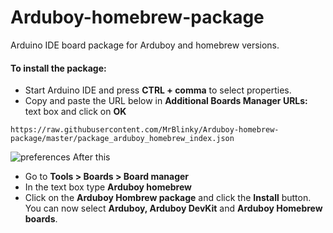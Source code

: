 # Arduboy-homebrew-package
Arduino IDE board package for Arduboy and homebrew versions.

#### To install the package:
* Start Arduino IDE and press **CTRL + comma** to select properties.
* Copy and paste the URL below in **Additional Boards Manager URLs:** text box and click on **OK**
```
https://raw.githubusercontent.com/MrBlinky/Arduboy-homebrew-package/master/package_arduboy_homebrew_index.json
```
![preferences](https://raw.githubusercontent.com/MrBlinky/Arduboy-homebrew-package/master/images/preferences.png)
After this
* Go to **Tools > Boards > Board manager**
* In the text box type **Arduboy homebrew**
* Click on the **Arduboy Hombrew package** and click the **Install** button.
You can now select **Arduboy, Arduboy DevKit** and **Arduboy Homebrew boards**.

